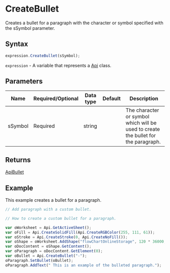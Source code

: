 # CreateBullet

Creates a bullet for a paragraph with the character or symbol specified with the sSymbol parameter.

## Syntax

```javascript
expression.CreateBullet(sSymbol);
```

`expression` - A variable that represents a [Api](../Api.md) class.

## Parameters

| **Name** | **Required/Optional** | **Data type** | **Default** | **Description** |
| ------------- | ------------- | ------------- | ------------- | ------------- |
| sSymbol | Required | string |  | The character or symbol which will be used to create the bullet for the paragraph. |

## Returns

[ApiBullet](../../ApiBullet/ApiBullet.md)

## Example

This example creates a bullet for a paragraph.

```javascript editor-xlsx
// Add paragraph with a custom bullet.

// How to create a custom bullet for a paragraph.

var oWorksheet = Api.GetActiveSheet();
var oFill = Api.CreateSolidFill(Api.CreateRGBColor(255, 111, 61));
var oStroke = Api.CreateStroke(0, Api.CreateNoFill());
var oShape = oWorksheet.AddShape("flowChartOnlineStorage", 120 * 36000, 35 * 36000, oFill, oStroke, 0, 2 * 36000, 0, 3 * 36000);
var oDocContent = oShape.GetContent();
var oParagraph = oDocContent.GetElement(0);
var oBullet = Api.CreateBullet("-");
oParagraph.SetBullet(oBullet);
oParagraph.AddText(" This is an example of the bulleted paragraph.");
```
